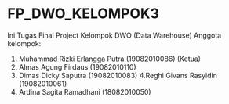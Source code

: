 # FP_DWO_KELOMPOK3
Ini Tugas Final Project Kelompok DWO (Data Warehouse)
Anggota kelompok:
1. Muhammad Rizki Erlangga Putra (19082010086) (Ketua)
2. Almas Agung Firdaus (19082010110)
3. Dimas Dicky Saputra (19082010083)
4.Reghi Givans Rasyidin (19082010061)
5. Ardina Sagita Ramadhani (18082010050)
